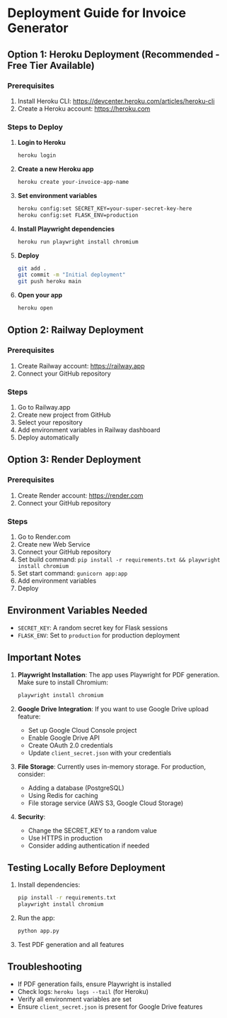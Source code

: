 # Deployment Guide for Invoice Generator

## Option 1: Heroku Deployment (Recommended - Free Tier Available)

### Prerequisites
1. Install Heroku CLI: https://devcenter.heroku.com/articles/heroku-cli
2. Create a Heroku account: https://heroku.com

### Steps to Deploy

1. **Login to Heroku**
   ```bash
   heroku login
   ```

2. **Create a new Heroku app**
   ```bash
   heroku create your-invoice-app-name
   ```

3. **Set environment variables**
   ```bash
   heroku config:set SECRET_KEY=your-super-secret-key-here
   heroku config:set FLASK_ENV=production
   ```

4. **Install Playwright dependencies**
   ```bash
   heroku run playwright install chromium
   ```

5. **Deploy**
   ```bash
   git add .
   git commit -m "Initial deployment"
   git push heroku main
   ```

6. **Open your app**
   ```bash
   heroku open
   ```

## Option 2: Railway Deployment

### Prerequisites
1. Create Railway account: https://railway.app
2. Connect your GitHub repository

### Steps
1. Go to Railway.app
2. Create new project from GitHub
3. Select your repository
4. Add environment variables in Railway dashboard
5. Deploy automatically

## Option 3: Render Deployment

### Prerequisites
1. Create Render account: https://render.com
2. Connect your GitHub repository

### Steps
1. Go to Render.com
2. Create new Web Service
3. Connect your GitHub repository
4. Set build command: `pip install -r requirements.txt && playwright install chromium`
5. Set start command: `gunicorn app:app`
6. Add environment variables
7. Deploy

## Environment Variables Needed

- `SECRET_KEY`: A random secret key for Flask sessions
- `FLASK_ENV`: Set to `production` for production deployment

## Important Notes

1. **Playwright Installation**: The app uses Playwright for PDF generation. Make sure to install Chromium:
   ```bash
   playwright install chromium
   ```

2. **Google Drive Integration**: If you want to use Google Drive upload feature:
   - Set up Google Cloud Console project
   - Enable Google Drive API
   - Create OAuth 2.0 credentials
   - Update `client_secret.json` with your credentials

3. **File Storage**: Currently uses in-memory storage. For production, consider:
   - Adding a database (PostgreSQL)
   - Using Redis for caching
   - File storage service (AWS S3, Google Cloud Storage)

4. **Security**: 
   - Change the SECRET_KEY to a random value
   - Use HTTPS in production
   - Consider adding authentication if needed

## Testing Locally Before Deployment

1. Install dependencies:
   ```bash
   pip install -r requirements.txt
   playwright install chromium
   ```

2. Run the app:
   ```bash
   python app.py
   ```

3. Test PDF generation and all features

## Troubleshooting

- If PDF generation fails, ensure Playwright is installed
- Check logs: `heroku logs --tail` (for Heroku)
- Verify all environment variables are set
- Ensure `client_secret.json` is present for Google Drive features
